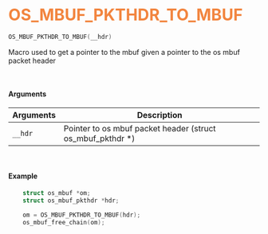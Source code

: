 ## <font color="#F2853F" style="font-size:24pt">OS_MBUF_PKTHDR_TO_MBUF</font>

```c
OS_MBUF_PKTHDR_TO_MBUF(__hdr)
```

Macro used to get a pointer to the mbuf given a pointer to the os mbuf packet header

<br>

#### Arguments

| Arguments | Description |
|-----------|-------------|
| `__hdr` |  Pointer to os mbuf packet header (struct os_mbuf_pkthdr *)  |

<br>


#### Example

```c
    struct os_mbuf *om;
    struct os_mbuf_pkthdr *hdr;

    om = OS_MBUF_PKTHDR_TO_MBUF(hdr);
    os_mbuf_free_chain(om);
```



